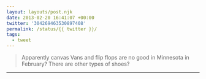 ```yaml
---
layout: layouts/post.njk
date: 2013-02-20 16:41:07 +00:00
twitter: '304269463530897408'
permalink: /status/{{ twitter }}/
tags: 
  - tweet
---
```


> Apparently canvas Vans and flip flops are no good in Minnesota in February? There are other types of shoes?

---
